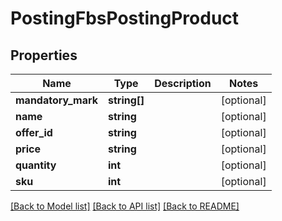 # PostingFbsPostingProduct

## Properties
Name | Type | Description | Notes
------------ | ------------- | ------------- | -------------
**mandatory_mark** | **string[]** |  | [optional] 
**name** | **string** |  | [optional] 
**offer_id** | **string** |  | [optional] 
**price** | **string** |  | [optional] 
**quantity** | **int** |  | [optional] 
**sku** | **int** |  | [optional] 

[[Back to Model list]](../README.md#documentation-for-models) [[Back to API list]](../README.md#documentation-for-api-endpoints) [[Back to README]](../README.md)


